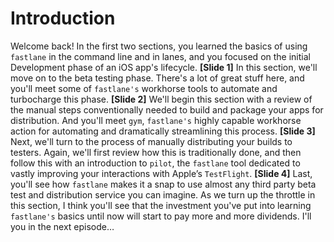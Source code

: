 # Introduction
Welcome back!
In the first two sections, you learned the basics of using `fastlane` in the command line and in lanes, and you focused on the initial Development phase of an iOS app's lifecycle.
**[Slide 1]** 
In this section, we'll move on to the beta testing phase. There's a lot of great stuff here, and you'll meet some of `fastlane's` workhorse tools to automate and turbocharge this phase.
**[Slide 2]** 
We'll begin this section with a review of the manual steps conventionally needed to build and package your apps for distribution. And you'll meet `gym`, `fastlane's` highly capable workhorse action for automating and dramatically streamlining this process.
**[Slide 3]** 
Next, we'll turn to the process of manually distributing your builds to testers. Again, we'll first review how this is traditionally done, and then follow this with an introduction to `pilot`, the `fastlane` tool dedicated to vastly improving your interactions with Apple’s `TestFlight`.
**[Slide 4]** 
Last, you'll see how `fastlane` makes it a snap to use almost any third party beta test and distribution service you can imagine.
As we turn up the throttle in this section, I think you'll see that the investment you've put into learning `fastlane's` basics until now will start to pay more and more dividends.
I'll you in the next episode…
